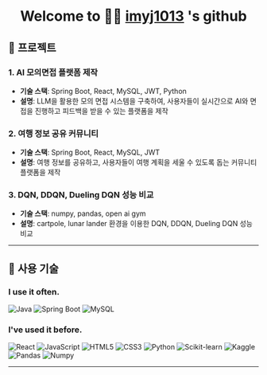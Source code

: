 # <div align="center"> Welcome to 👨‍💻 **[imyj1013](https://github.com/imyj1013)** 's github</div>


## 📝 프로젝트

### 1. AI 모의면접 플랫폼 제작
- **기술 스택**: Spring Boot, React, MySQL, JWT, Python
- **설명**: LLM을 활용한 모의 면접 시스템을 구축하여, 사용자들이 실시간으로 AI와 면접을 진행하고 피드백을 받을 수 있는 플랫폼을 제작

### 2. 여행 정보 공유 커뮤니티
- **기술 스택**: Spring Boot, React, MySQL, JWT
- **설명**: 여행 정보를 공유하고, 사용자들이 여행 계획을 세울 수 있도록 돕는 커뮤니티 플랫폼을 제작

### 3. DQN, DDQN, Dueling DQN 성능 비교
- **기술 스택**: numpy, pandas, open ai gym
- **설명**: cartpole, lunar lander 환경을 이용한 DQN, DDQN, Dueling DQN 성능 비교

---

## 🔧 사용 기술

### I use it often.
![Java](https://img.shields.io/badge/Java-007396?style=flat&logo=java&logoColor=white)
![Spring Boot](https://img.shields.io/badge/Spring%20Boot-6DB33F?style=flat&logo=springboot&logoColor=white)
![MySQL](https://img.shields.io/badge/MySQL-00758F?style=flat&logo=mysql&logoColor=white)

### I've used it before.
![React](https://img.shields.io/badge/React-61DAFB?style=flat&logo=react&logoColor=black)
![JavaScript](https://img.shields.io/badge/JavaScript-F7DF1E?style=flat&logo=javascript&logoColor=black)
![HTML5](https://img.shields.io/badge/HTML5-E34F26?style=flat&logo=html5&logoColor=white)
![CSS3](https://img.shields.io/badge/CSS3-1572B6?style=flat&logo=css3&logoColor=white)
![Python](https://img.shields.io/badge/Python-3776AB?style=flat&logo=python&logoColor=white)
![Scikit-learn](https://img.shields.io/badge/Scikit--learn-F7931E?style=flat&logo=scikit-learn&logoColor=white)
![Kaggle](https://img.shields.io/badge/Kaggle-20BEFF?style=flat&logo=kaggle&logoColor=white)
![Pandas](https://img.shields.io/badge/Pandas-150458?style=flat&logo=pandas&logoColor=white)
![Numpy](https://img.shields.io/badge/Numpy-013243?style=flat&logo=numpy&logoColor=white)

---
